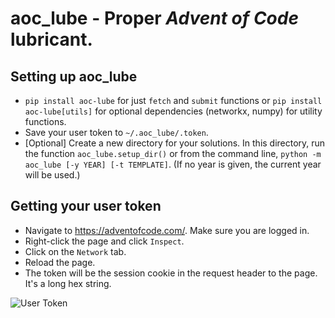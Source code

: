 # aoc_lube - Proper *Advent of Code* lubricant.

Setting up aoc_lube
---------------------
* `pip install aoc-lube` for just `fetch` and `submit` functions or `pip install aoc-lube[utils]` for optional dependencies (networkx, numpy) for utility functions.
* Save your user token to `~/.aoc_lube/.token`.
* [Optional] Create a new directory for your solutions. In this directory, run the function `aoc_lube.setup_dir()` or from the command line, `python -m aoc_lube [-y YEAR] [-t TEMPLATE]`. (If no year is given, the current year will be used.)

Getting your user token
-----------------------
* Navigate to https://adventofcode.com/. Make sure you are logged in.
* Right-click the page and click `Inspect`.
* Click on the `Network` tab.
* Reload the page.
* The token will be the session cookie in the request header to the page. It's a long hex string.

![User Token](token.png)
